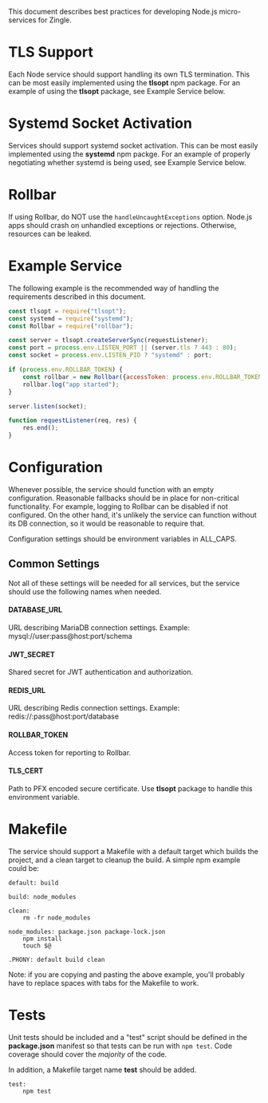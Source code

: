 This document describes best practices for developing Node.js micro-services for
Zingle.

TLS Support
===========
Each Node service should support handling its own TLS termination.  This can be
most easily implemented using the **tlsopt** npm package.  For an example of
using the **tlsopt** package, see Example Service below.

Systemd Socket Activation
=========================
Services should support systemd socket activation.  This can be most easily
implemented using the **systemd** npm packge.  For an example of properly
negotiating whether systemd is being used, see Example Service below.

Rollbar
=======
If using Rollbar, do NOT use the `handleUncaughtExceptions` option.  Node.js
apps should crash on unhandled exceptions or rejections.  Otherwise, resources
can be leaked.

Example Service
===============
The following example is the recommended way of handling the requirements
described in this document.

```js
const tlsopt = require("tlsopt");
const systemd = require("systemd");
const Rollbar = require("rollbar");

const server = tlsopt.createServerSync(requestListener);
const port = process.env.LISTEN_PORT || (server.tls ? 443 : 80);
const socket = process.env.LISTEN_PID ? "systemd" : port;

if (process.env.ROLLBAR_TOKEN) {
    const rollbar = new Rollbar({accessToken: process.env.ROLLBAR_TOKEN});
    rollbar.log("app started");
}

server.listen(socket);

function requestListener(req, res) {
    res.end();
}
```

Configuration
=============
Whenever possible, the service should function with an empty configuration.
Reasonable fallbacks should be in place for non-critical functionality.  For
example, logging to Rollbar can be disabled if not configured.  On the other
hand, it's unlikely the service can function without its DB connection, so it
would be reasonable to require that.

Configuration settings should be environment variables in ALL_CAPS.

Common Settings
---------------
Not all of these settings will be needed for all services, but the service
should use the following names when needed.

#### DATABASE_URL
URL describing MariaDB connection settings.  Example:
mysql://user:pass@host:port/schema

#### JWT_SECRET
Shared secret for JWT authentication and authorization.

#### REDIS_URL
URL describing Redis connection settings.  Example:
redis://:pass@host:port/database

#### ROLLBAR_TOKEN
Access token for reporting to Rollbar.

#### TLS_CERT
Path to PFX encoded secure certificate.  Use **tlsopt** package to handle this
environment variable.

Makefile
========
The service should support a Makefile with a default target which builds the
project, and a clean target to cleanup the build.  A simple npm example could
be:

```
default: build

build: node_modules

clean:
    rm -fr node_modules

node_modules: package.json package-lock.json
    npm install
    touch $@

.PHONY: default build clean
```

Note: if you are copying and pasting the above example, you'll probably have
to replace spaces with tabs for the Makefile to work.

Tests
=====
Unit tests should be included and a "test" script should be defined in the
**package.json** manifest so that tests can be run with `npm test`.  Code
coverage should cover the *majority* of the code.

In addition, a Makefile target name **test** should be added.

```
test:
    npm test
```
